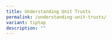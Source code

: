 ```yaml
---
title: Understanding Unit Trusts
permalink: /understanding-unit-trusts/
variant: tiptap
description: ""
---
```

